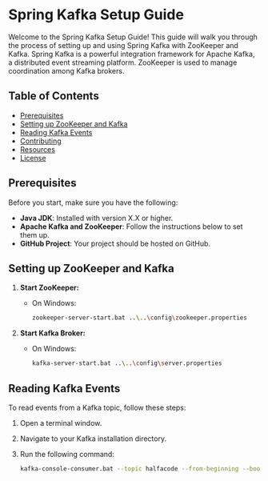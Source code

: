 # Spring Kafka Setup Guide

Welcome to the Spring Kafka Setup Guide! This guide will walk you through the process of setting up and using Spring Kafka with ZooKeeper and Kafka. Spring Kafka is a powerful integration framework for Apache Kafka, a distributed event streaming platform. ZooKeeper is used to manage coordination among Kafka brokers.

## Table of Contents

- [Prerequisites](#prerequisites)
- [Setting up ZooKeeper and Kafka](#setting-up-zookeeper-and-kafka)
- [Reading Kafka Events](#reading-kafka-events)
- [Contributing](#contributing)
- [Resources](#resources)
- [License](#license)

## Prerequisites

Before you start, make sure you have the following:

- **Java JDK**: Installed with version X.X or higher.
- **Apache Kafka and ZooKeeper**: Follow the instructions below to set them up.
- **GitHub Project**: Your project should be hosted on GitHub.

## Setting up ZooKeeper and Kafka

1. **Start ZooKeeper:**

   - On Windows:
   
     ```sh
     zookeeper-server-start.bat ..\..\config\zookeeper.properties
     ```

2. **Start Kafka Broker:**

   - On Windows:
   
     ```sh
     kafka-server-start.bat ..\..\config\server.properties
     ```

## Reading Kafka Events

To read events from a Kafka topic, follow these steps:

1. Open a terminal window.

2. Navigate to your Kafka installation directory.

3. Run the following command:
   
   ```sh
   kafka-console-consumer.bat --topic halfacode --from-beginning --bootstrap-server localhost:9092
